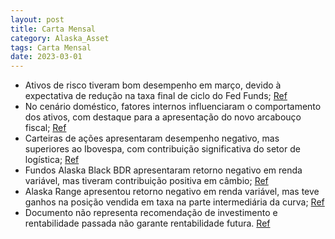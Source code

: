 ```yaml
---
layout: post
title: Carta Mensal
category: Alaska_Asset
tags: Carta Mensal
date: 2023-03-01
---
```


- Ativos de risco tiveram bom desempenho em março, devido à expectativa de redução na taxa final de ciclo do Fed Funds; 
<a href="#" onclick="search_on_pdf('na parte intermediária da curva. Em câmbio, o fundo segue com posição vendida em dólar contra o real')">Ref</a>
- No cenário doméstico, fatores internos influenciaram o comportamento dos ativos, com destaque para a apresentação do novo arcabouço fiscal; 
<a href="#" onclick="search_on_pdf('eventos bancários e suas consequências contracionistas na atividade econômica. No ambiente doméstico')">Ref</a>
- Carteiras de ações apresentaram desempenho negativo, mas superiores ao Ibovespa, com contribuição significativa do setor de logística; 
<a href="#" onclick="search_on_pdf('contribuição mais significativa veio do setor de logística, enquanto do lado negativo o destaque vei')">Ref</a>
- Fundos Alaska Black BDR apresentaram retorno negativo em renda variável, mas tiveram contribuição positiva em câmbio; 
<a href="#" onclick="search_on_pdf('Alaska Range: o fundo apresentou retorno negativo em renda variável, com perdas na posição direciona')">Ref</a>
- Alaska Range apresentou retorno negativo em renda variável, mas teve ganhos na posição vendida em taxa na parte intermediária da curva; 
<a href="#" onclick="search_on_pdf('Alaska Range: o fundo apresentou retorno negativo em renda variável, com perdas na posição direciona')">Ref</a>
- Documento não representa recomendação de investimento e rentabilidade passada não garante rentabilidade futura.
<a href="#" onclick="search_on_pdf('créditos – FGC. A rentabilidade passada não representa garantia de rentabilidade futura. A rentabili')">Ref</a>

